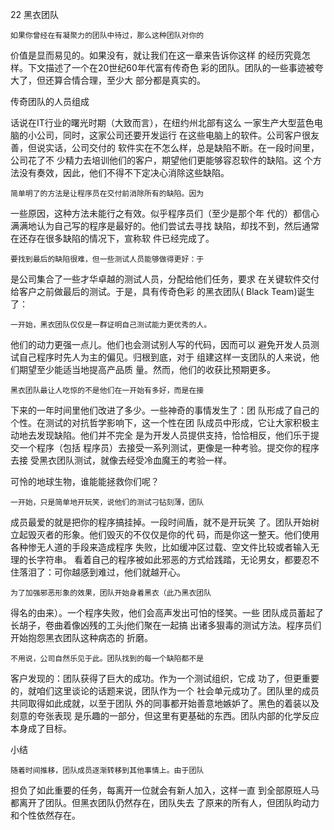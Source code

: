 22 黑衣团队

    如果你曾经在有凝聚力的团队中待过，那么这种团队对你的
价值是显而易见的。如果没有，就让我们在这一章来告诉你这样
的经历究竟怎样。下文描述了一个在20世纪60年代富有传奇色
彩的团队。团队的一些事迹被夸大了，但还算合情合理，至少大
部分都是真实的。

传奇团队的人员组成

  话说在IT行业的曙光时期（大致而言），在纽约州北部有这么
一家生产大型蓝色电脑的小公司，同时，这家公司还要开发运行
在这些电脑上的软件。公司客户很友善，但说实话，公司交付的
软件实在不怎么样，总是缺陷不断。在一段时间里，公司花了不
少精力去培训他们的客户，期望他们更能够容忍软件的缺陷。这
个方法没有奏效，因此，他们不得不下定决心消除这些缺陷。

    简单明了的方法是让程序员在交付前消除所有的缺陷。因为
一些原因，这种方法未能行之有效。似乎程序员们（至少是那个年
代的）都信心满满地认为自己写的程序是最好的。他们尝试去寻找
缺陷，却找不到，然后通常在还存在很多缺陷的情况下，宣称软
件已经完成了。

    要找到最后的缺陷很难，但一些测试人员能够做得更好：于
是公司集合了一些才华卓越的测试人员，分配给他们任务，要求
在关键软件交付给客户之前做最后的测试。于是，具有传奇色彩
的黑衣团队( Black Team)诞生了：

    一开始，黑衣团队仅仅是一群证明自己测试能力更优秀的人。
他们的动力更强一点儿。他们也会测试别人写的代码，因而可以
避免开发人员测试自己程序时先人为主的偏见。归根到底，对于
组建这样一支团队的人来说，他们期望至少能适当地提高产品质
量。然而，他们的收获比预期更多。

    黑衣团队最让人吃惊的不是他们在一开始有多好，而是在接
下来的一年时间里他们改进了多少。一些神奇的事情发生了：团
队形成了自己的个性。在测试的对抗哲学影响下，这一个性在团
队成员中形成，它让大家积极主动地去发现缺陷。他们并不完全
是为开发人员提供支持，恰恰相反，他们乐于提交一个程序（包括
程序员）去接受一系列测试，更像是一种考验。提交你的程序去接
受黑衣团队测试，就像去经受冷血魔王的考验一样。

可怜的地球生物，谁能能拯救你们呢？

    一开始，只是简单地开玩笑，说他们的测试刁钻刻薄，团队
成员最爱的就是把你的程序搞挂掉。一段时间盾，就不是开玩笑
了。团队开始树立起毁灭者的形象。他们毁灭的不仅仅是你的代
码，而是你这一整天。他们使用各种惨无人道的手段来造成程序
失败，比如缓冲区过载、空文件比较或者输入无理的长字符串。
看着自己的程序被如此邪恶的方式给践踏，无论男女，都要忍不
住落泪了：可你越感到难过，他们就越开心。

    为了加强邪恶形象的效果，团队开始身着黑衣（此乃黑衣团队
得名的由来）。一个程序失败，他们会高声发出可怕的怪笑。一些
团队成员蓄起了长胡子，卷曲着像凶残的工头j他们聚在一起搞
出诸多狠毒的测试方法。程序员们开始抱怨黑衣团队这种病态的
折磨。

    不用说，公司自然乐见于此。团队找到的每一个缺陷都不是
客户发现的：团队获得了巨大的成功。作为一个测试组织，它成
功了，但更重要的，就咱们这里谈论的话题来说，团队作为一个
社会单元成功了。团队里的成员共同取得如此成就，以至于团队
外的同事都开始善意地嫉妒了。黑色的着装以及刻意的夸张表现
是乐趣的一部分，但这里有更基础的东西。团队内部的化学反应
本身成了目标。

小结

    随着时间推移，团队成员逐渐转移到其他事情上。由于团队
担负了如此重要的任务，每离开一位就会有新人加入，这样一直
到全部原班人马都离开了团队。但黑衣团队仍然存在，团队失去
了原来的所有人，但团队昀动力和个性依然存在。